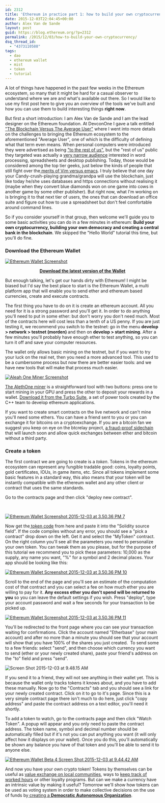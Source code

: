 ```yaml
---
id: 2312
title: 'Ethereum in practice part 1: how to build your own cryptocurrency without touching a line of code'
date: 2015-12-03T22:04:45+00:00
author: Alex Van de Sande
layout: post
guid: https://blog.ethereum.org/?p=2312
permalink: /2015/12/03/how-to-build-your-own-cryptocurrency/
dsq_thread_id:
  - "4373110588"
tags:
  - dao
  - ethereum wallet
  - mist
  - token
  - tutorial
---
```

A lot of things have happened in the past few weeks in the Ethereum ecosystem, so many that it might be hard for a casual observer to understand where we are and what's available out there. So I would like to use my first post here to give you an overview of the tools we've built and how you can use them to build interesting things <strong>right now</strong>.

But first a short introduction: I am Alex Van de Sande and I am the lead designer on the Ethereum foundation. At DevconOne I gave a talk entitled <a href="https://youtu.be/BUARih8_f68?t=23m14s">"The Blockchain Versus The Average User"</a> where I went into more details on the challenges to bringing the Ethereum ecosystem to the aforementioned "Average User", one of which is the difficulty of defining what that term even means. When personal computers were introduced they were advertised as being <a href="https://www.flickr.com/photos/pinodita/6742670081">"to the rest of us"</a>, but the "rest of us" public they targeted was actually a <a href="https://www.flickr.com/photos/pinodita/6747951005">very narrow audience</a> interested in word processing, spreadsheets and desktop publishing. Today, those would be considered among the top tier geeks, just below the kinds of people that still fight over the<a href="https://twitter.com/iamdevloper/status/435555976687923200?lang=en"> merits of Vim versus emacs</a>. I truly believe that one day your Candy-crush-playing grandma/grandpa will use the blockchain, just like today he/she uses databases and https connections without realising it (maybe when they convert blue diamonds won on one game into cows in another game by some other publisher). But right now, what I'm working on is bringing it to that next tier of users, the ones that can download an office suite and figure out how to use a spreadsheet but don't feel comfortable around command lines.

So if you consider yourself in that group, then welcome we'll guide you to some basic activities you can do in a few minutes in ethereum: <strong>Build your own cryptocurrency, building your own democracy and creating a central bank in the blockchain</strong>. We skipped the "Hello World" tutorial this time, but you'll do fine.
<h3>Download the Ethereum Wallet</h3>
<a href="https://blog.ethereum.org/wp-content/uploads/2015/12/Screen-Shot-2015-12-03-at-3.00.41-PM.png"><img src="https://blog.ethereum.org/wp-content/uploads/2015/12/Screen-Shot-2015-12-03-at-3.00.41-PM.png" alt="Ethereum Wallet Screenshot" /></a>
<p style="text-align: center;"><strong><a href="https://github.com/ethereum/mist/releases/latest" target="_blank">Download the latest version of the Wallet</a></strong></p>
But enough talking, let's get our hands dirty with Ethereum! I might be biased but I'd say the best place to start is the Ethereum Wallet, a multi platform app that will enable you to send ether and ethereum based currencies, create and execute contracts.

The first thing you have to do on it is create an ethereum account. All you need for it is a strong password and you'll get it. In order to do anything you'll need to put in some ether: but don't worry you don't need much. Most of the contracts here will cost less than a tenth of a US penny. If you are just testing it, we recommend you switch to the testnet: go in the menu <strong>develop &gt; network &gt; testnet (morden) </strong>and then on <strong>develop &gt; start mining</strong>. After a few minutes you'll probably have enough ether to test anything, so you can turn it off and save your computer resources.

The wallet only allows basic mining on the testnet, but if you want to try your luck on the real net, then you need a more advanced tool. This used to be a cumbersome process but now there are better easier tools: and we have new tools that will make that process much easier.

<a href="https://blog.ethereum.org/wp-content/uploads/2015/12/Screen-Shot-2015-12-01-at-3.58.29-PM.png"><img src="https://blog.ethereum.org/wp-content/uploads/2015/12/Screen-Shot-2015-12-01-at-3.58.29-PM.png" alt="Aleah One Miner Screenshot" /></a>

<a href="https://github.com/ethereum/webthree-umbrella/releases" target="_blank">The AlethOne miner</a> is a straightforward tool with two buttons: press one to start mining in your GPU and press the other to deposit your rewards in a wallet. <a href="https://github.com/ethereum/webthree-umbrella/releases" target="_blank">Download it from the Turbo Suite</a>, a set of power tools created by the C++ team to develop ethereum applications.

If you want to create smart contracts on the live network and can't mine you'll need some ethers. You can have a friend sent to you or you can exchange it for bitcoins on a cryptoexchange. If you are a bitcoin fan we suggest you keep on eye on the btcrelay project, <a href="http://btcrelay.org">a fraud-proof sidechain</a> that will launch soon and allow quick exchanges between ether and bitcoin without a third party.
<h3>Create a token</h3>
The first contract we are going to create is a <em>token</em>. Tokens in the ethereum ecosystem can represent any fungible tradable good: coins, loyalty points, gold certificates, IOUs, in game items, etc. Since all tokens implement some basic features in a standard way, this also means that your token will be instantly compatible with the ethereum wallet and any other client or contract that uses the same standards.

Go to the contracts page and then click "deploy new contract".

&nbsp;

<a href="https://blog.ethereum.org/wp-content/uploads/2015/12/Ethereum-Wallet-Screenshot-2015-12-03-at-3.50.36-PM-7.png"><img src="https://blog.ethereum.org/wp-content/uploads/2015/12/Ethereum-Wallet-Screenshot-2015-12-03-at-3.50.36-PM-7.png" alt="Ethereum Wallet Screenshot 2015-12-03 at 3.50.36 PM 7" /></a>

Now get the<a href="http://chriseth.github.io/browser-solidity/?gist=21935dc37c5bfbe92e5a"> token code</a> from here and paste it into the "Solidity source field". If the code compiles without any error, you should see a "pick a contract" drop down on the left. Get it and select the "MyToken" contract. On the right column you'll see all the parameters you need to personalize your own token. You can tweak them as you please, but for the purpose of this tutorial we recommend you to pick these parameters: 10,000 as the supply, any name you want, "%" for a symbol and 2 decimal places. Your app should be looking like this:

<a href="https://blog.ethereum.org/wp-content/uploads/2015/12/Ethereum-Wallet-Screenshot-2015-12-03-at-3.50.36-PM-10.png"><img src="https://blog.ethereum.org/wp-content/uploads/2015/12/Ethereum-Wallet-Screenshot-2015-12-03-at-3.50.36-PM-10.png" alt="Ethereum Wallet Screenshot 2015-12-03 at 3.50.36 PM 10" /></a>

Scroll to the end of the page and you'll see an estimate of the computation cost of that contract and you can select a fee on how much ether you are willing to pay for it. <strong>Any excess ether you don't spend will be returned to you</strong> so you can leave the default settings if you wish. Press "deploy", type your account password and wait a few seconds for your transaction to be picked up.

<a href="https://blog.ethereum.org/wp-content/uploads/2015/12/Ethereum-Wallet-Screenshot-2015-12-03-at-3.50.36-PM-11.png"><img src="https://blog.ethereum.org/wp-content/uploads/2015/12/Ethereum-Wallet-Screenshot-2015-12-03-at-3.50.36-PM-11.png" alt="Ethereum Wallet Screenshot 2015-12-03 at 3.50.36 PM 11" /></a>

You'll be redirected to the front page where you can see your transaction waiting for confirmations. Click the account named "Etherbase" (your main account) and after no more than a minute you should see that your account will show that you have 100% of the shares you just created.  To send some to a few friends: select "send", and then choose which currency you want to send (ether or your newly created share), paste your friend's address on the "to" field and press "send".

<img src="https://blog.ethereum.org/wp-content/uploads/2015/12/Screen-Shot-2015-12-03-at-9.48.15-AM.png" alt="Screen Shot 2015-12-03 at 9.48.15 AM" />

If you send it to a friend, they will not see anything in their wallet yet. This is because the wallet only tracks tokens it knows about, and you have to add these manually. Now go to the "Contracts" tab and you should see a link for your newly created contract. Click on it to go to it's page. Since this is a very simple contract page there isn't much to do here, just click "copy address" and paste the contract address on a text editor, you'll need it shortly.

To add a token to watch, go to the contracts page and then click "Watch Token". A popup will appear and you only need to paste the contract address. The token name, symbol and decimal number should be automatically filled but if it's not you can put anything you want (it will only affect how it displays on your wallet). Once you do this, you'll automatically be shown any balance you have of that token and you'll be able to send it to anyone else.

<a href="https://blog.ethereum.org/wp-content/uploads/2015/12/Screen-Shot-2015-12-03-at-9.44.42-AM.png"><img src="https://blog.ethereum.org/wp-content/uploads/2015/12/Screen-Shot-2015-12-03-at-9.44.42-AM.png" alt="Ethereum Wallet Beta 4 Screen Shot 2015-12-03 at 9.44.42 AM" /></a>

And now you have your own crypto token! Tokens by themselves can be useful as <a href="https://en.wikipedia.org/wiki/Local_currency">value exchange on local communities</a>, ways to <a href="https://en.wikipedia.org/wiki/Time-based_currency">keep track of worked hours</a> or other loyalty programs. But can we make a currency have an intrinsic value by making it useful? Tomorrow we'll show how tokens can be used as voting system in order to make collective decisions on the use of funds by<a href="https://blog.ethereum.org/2015/12/04/ethereum-in-practice-part-2-how-to-build-a-better-democracy-in-under-a-100-lines-of-code/" target="_blank"> creating a <strong>Democratic Autonomous Organization</strong></a>.